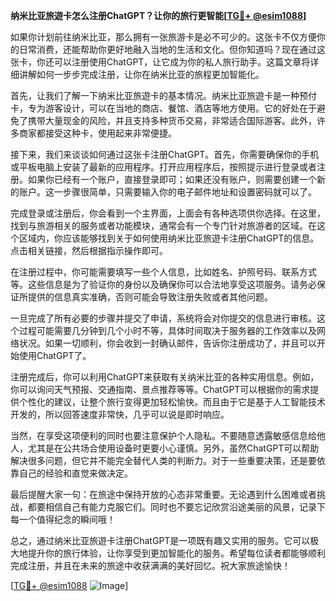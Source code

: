 **纳米比亚旅遊卡怎么注册ChatGPT？让你的旅行更智能[[TG💪+ @esim1088](https://t.me/s/esim1088)]**

如果你计划前往纳米比亚，那么拥有一张旅游卡是必不可少的。这张卡不仅方便你的日常消费，还能帮助你更好地融入当地的生活和文化。但你知道吗？现在通过这张卡，你还可以注册使用ChatGPT，让它成为你的私人旅行助手。这篇文章将详细讲解如何一步步完成注册，让你在纳米比亚的旅程更加智能化。

首先，让我们了解一下纳米比亚旅遊卡的基本情况。纳米比亚旅遊卡是一种预付卡，专为游客设计，可以在当地的商店、餐馆、酒店等地方使用。它的好处在于避免了携带大量现金的风险，并且支持多种货币交易，非常适合国际游客。此外，许多商家都接受这种卡，使用起来非常便捷。

接下来，我们来谈谈如何通过这张卡注册ChatGPT。首先，你需要确保你的手机或平板电脑上安装了最新的应用程序。打开应用程序后，按照提示进行登录或者注册。如果你已经有一个账户，直接登录即可；如果还没有账户，则需要创建一个新的账户。这一步骤很简单，只需要输入你的电子邮件地址和设置密码就可以了。

完成登录或注册后，你会看到一个主界面，上面会有各种选项供你选择。在这里，找到与旅游相关的服务或者功能模块，通常会有一个专门针对旅游者的区域。在这个区域内，你应该能够找到关于如何使用纳米比亚旅遊卡注册ChatGPT的信息。点击相关链接，然后根据指示操作即可。

在注册过程中，你可能需要填写一些个人信息，比如姓名、护照号码、联系方式等。这些信息是为了验证你的身份以及确保你可以合法地享受这项服务。请务必保证所提供的信息真实准确，否则可能会导致注册失败或者其他问题。

一旦完成了所有必要的步骤并提交了申请，系统将会对你提交的信息进行审核。这个过程可能需要几分钟到几个小时不等，具体时间取决于服务器的工作效率以及网络状况。如果一切顺利，你会收到一封确认邮件，告诉你注册成功了，并且可以开始使用ChatGPT了。

注册完成后，你可以利用ChatGPT来获取有关纳米比亚的各种实用信息。例如，你可以询问天气预报、交通指南、景点推荐等等。ChatGPT可以根据你的需求提供个性化的建议，让整个旅行变得更加轻松愉快。而且由于它是基于人工智能技术开发的，所以回答速度非常快，几乎可以说是即时响应。

当然，在享受这项便利的同时也要注意保护个人隐私。不要随意透露敏感信息给他人，尤其是在公共场合使用设备时更要小心谨慎。另外，虽然ChatGPT可以帮助解决很多问题，但它并不能完全替代人类的判断力。对于一些重要决策，还是要依靠自己的经验和直觉来做决定。

最后提醒大家一句：在旅途中保持开放的心态非常重要。无论遇到什么困难或者挑战，都要相信自己有能力克服它们。同时也不要忘记欣赏沿途美丽的风景，记录下每一个值得纪念的瞬间哦！

总之，通过纳米比亚旅遊卡注册ChatGPT是一项既有趣又实用的服务。它可以极大地提升你的旅行体验，让你享受到更加智能化的服务。希望每位读者都能够顺利完成注册，并且在未来的旅途中收获满满的美好回忆。祝大家旅途愉快！

[[TG💪+ @esim1088](https://t.me/s/esim1088) ![Image](https://i.postimg.cc/4NQfJmqS/Snipaste-2025-05-13-00-14-12.png)]